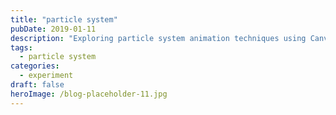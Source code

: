 ```yaml
---
title: "particle system"
pubDate: 2019-01-11
description: "Exploring particle system animation techniques using Canvas and JavaScript for creating dynamic visual effects"
tags:
  - particle system
categories:
  - experiment
draft: false
heroImage: /blog-placeholder-11.jpg
---
```


<script type="module" src="/js/experiments/system01.js"></script>

<canvas></canvas>
